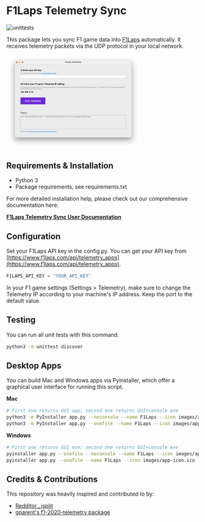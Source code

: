 # F1Laps Telemetry Sync
![unittests](https://github.com/f1laps/f1laps-telemetry/actions/workflows/python-test.yml/badge.svg)

This package lets you sync F1 game data into [F1Laps](https://www.f1laps.com) automatically. It receives telemetry packets via the UDP protocol in your local network.

<img src="images/screenshot.png" alt="F1Laps Desktop App Screenshot" width="350"/>

## Requirements & Installation

* Python 3
* Package requirements, see requirements.txt

For more detailed installation help, please check out our comprehensive documentation here:

**[F1Laps Telemetry Sync User Documentation](https://www.notion.so/F1Laps-Telemetry-Documentation-55ad605471624066aa67bdd45543eaf7)**

## Configuration

Set your F1Laps API key in the config.py. You can get your API key from [https://www.f1laps.com/api/telemetry_apps](https://www.f1laps.com/api/telemetry_apps).
```python
F1LAPS_API_KEY = "YOUR_API_KEY"
```

In your F1 game settings (Settings > Telemetry), make sure to change the Telemetry IP according to your machine's IP address. Keep the port to the default value.

## Testing

You can run all unit tests with this command:
```bash
python3 -m unittest discover
```

## Desktop Apps

You can build Mac and Windows apps via PyInstaller, which offer a graphical user interface for running this script.

**Mac** 

```bash
# First one returns GUI app; second one returns GUI+console exe
python3 -m PyInstaller app.py --noconsole --name F1Laps --icon images/app-icon.icns --add-data 'logo.svg:.'
python3 -m PyInstaller app.py --onefile --name F1Laps --icon images/app-icon.icns --add-data 'logo.svg:.'
```

**Windows** 

```bash
# First one returns GUI exe; second one returns GUI+console exe
pyinstaller app.py --onefile --noconsole --name F1Laps --icon images/app-icon.ico --add-data 'logo.svg;.'
pyinstaller app.py --onefile --name F1Laps --icon images/app-icon.ico --add-data 'logo.svg;.'
```

## Credits & Contributions

This repository was heavily inspired and contributed to by:
* [Redditor _jsplit](https://www.reddit.com/user/_jsplit)
* [gparent's f1-2020-telemetry package](https://gitlab.com/gparent/f1-2020-telemetry/)
